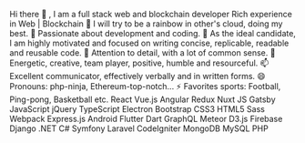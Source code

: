 Hi there 👋 , I am a full stack web and blockchain developer
Rich experience in Web | Blockchain
🔭 I will try to be a rainbow in other's cloud, doing my best.
🌱 Passionate about development and coding.
👯 As the ideal candidate, I am highly motivated and focused on writing concise, replicable, readable and reusable code.
🤔 Attention to detail, with a lot of common sense.
💬 Energetic, creative, team player, positive, humble and resourceful.
📫 Excellent communicator, effectively verbally and in written forms.
😄 Pronouns: php-ninja, Ethereum-top-notch...
⚡ Favorites sports: Football, Ping-pong, Basketball etc.
React Vue.js Angular Redux Nuxt JS Gatsby JavaScript jQuery TypeScript Electron Bootstrap CSS3 HTML5 Sass Webpack Express.js Android Flutter Dart GraphQL Meteor D3.js Firebase Django .NET C# Symfony Laravel CodeIgniter MongoDB MySQL PHP
